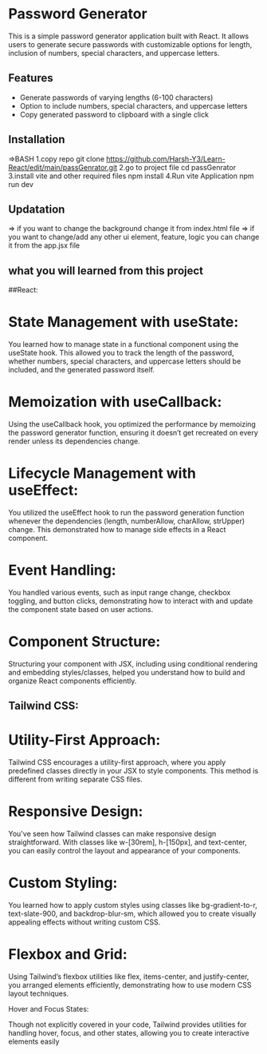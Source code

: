 # Password Generator

This is a simple password generator application built with React. It allows users to generate secure passwords with customizable options for length, inclusion of numbers, special characters, and uppercase letters.

## Features

- Generate passwords of varying lengths (6-100 characters)
- Option to include numbers, special characters, and uppercase letters
- Copy generated password to clipboard with a single click

## Installation
 =>BASH
 1.copy repo
    git clone https://github.com/Harsh-Y3/Learn-React/edit/main/passGenrator.git
 2.go to project file
    cd passGenrator
 3.install vite and other required files
    npm install
 4.Run vite Application
    npm run dev

## Updatation
  => if you want to change the background change it from index.html file
  => if you want to change/add any other ui element, feature, logic you can change it from the app.jsx file

## what you will learned from this project

##React:
# State Management with useState:

You learned how to manage state in a functional component using the useState hook. This allowed you to track the length of the password, whether numbers, special characters, and uppercase letters should be included, and the generated password itself.

# Memoization with useCallback:

Using the useCallback hook, you optimized the performance by memoizing the password generator function, ensuring it doesn’t get recreated on every render unless its dependencies change.

# Lifecycle Management with useEffect:

You utilized the useEffect hook to run the password generation function whenever the dependencies (length, numberAllow, charAllow, strUpper) change. This demonstrated how to manage side effects in a React component.

# Event Handling:

You handled various events, such as input range change, checkbox toggling, and button clicks, demonstrating how to interact with and update the component state based on user actions.

# Component Structure:

Structuring your component with JSX, including using conditional rendering and embedding styles/classes, helped you understand how to build and organize React components efficiently.

## Tailwind CSS:
# Utility-First Approach:

Tailwind CSS encourages a utility-first approach, where you apply predefined classes directly in your JSX to style components. This method is different from writing separate CSS files.

# Responsive Design:

You've seen how Tailwind classes can make responsive design straightforward. With classes like w-[30rem], h-[150px], and text-center, you can easily control the layout and appearance of your components.

# Custom Styling:

You learned how to apply custom styles using classes like bg-gradient-to-r, text-slate-900, and backdrop-blur-sm, which allowed you to create visually appealing effects without writing custom CSS.

# Flexbox and Grid:

Using Tailwind’s flexbox utilities like flex, items-center, and justify-center, you arranged elements efficiently, demonstrating how to use modern CSS layout techniques.

Hover and Focus States:

Though not explicitly covered in your code, Tailwind provides utilities for handling hover, focus, and other states, allowing you to create interactive elements easily
